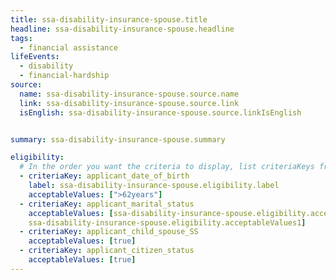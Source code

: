 ```yaml
---
title: ssa-disability-insurance-spouse.title
headline: ssa-disability-insurance-spouse.headline
tags:
  - financial assistance
lifeEvents:
  - disability
  - financial-hardship
source:
  name: ssa-disability-insurance-spouse.source.name
  link: ssa-disability-insurance-spouse.source.link
  isEnglish: ssa-disability-insurance-spouse.source.linkIsEnglish


summary: ssa-disability-insurance-spouse.summary

eligibility:
  # In the order you want the criteria to display, list criteriaKeys from the csv here, each followed by a comma-separated list of which values indicate eligibility for that criteria. Wrap individual values in quotes if they have inner commas.
  - criteriaKey: applicant_date_of_birth
    label: ssa-disability-insurance-spouse.eligibility.label
    acceptableValues: [">62years"]
  - criteriaKey: applicant_marital_status
    acceptableValues: [ssa-disability-insurance-spouse.eligibility.acceptableValues, 
    ssa-disability-insurance-spouse.eligibility.acceptableValues1]
  - criteriaKey: applicant_child_spouse_SS
    acceptableValues: [true]
  - criteriaKey: applicant_citizen_status
    acceptableValues: [true]
---
```


